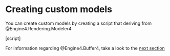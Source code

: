 # Creating custom models

You can create custom models by creating a script that deriving from @Engine4.Rendering.Modeler4

[script]

For information regarding @Engine4.Buffer4, take a look to the [next section](../buffer.md)